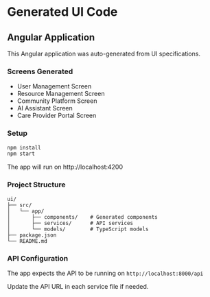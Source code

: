 # Generated UI Code

## Angular Application

This Angular application was auto-generated from UI specifications.

### Screens Generated

- User Management Screen
- Resource Management Screen
- Community Platform Screen
- AI Assistant Screen
- Care Provider Portal Screen

### Setup

```bash
npm install
npm start
```

The app will run on http://localhost:4200

### Project Structure

```
ui/
├── src/
│   └── app/
│       ├── components/    # Generated components
│       ├── services/      # API services
│       └── models/        # TypeScript models
├── package.json
└── README.md
```

### API Configuration

The app expects the API to be running on `http://localhost:8000/api`

Update the API URL in each service file if needed.
